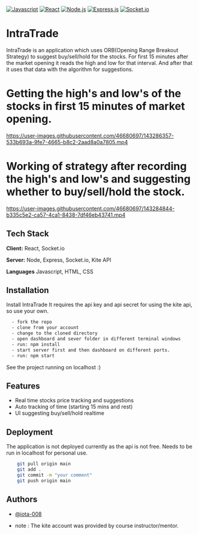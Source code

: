 [![Javascript](https://camo.githubusercontent.com/3aaee8bf7885dcf0cea8a5647c4514b7d800b1a730d38bce7dadf6bff883378d/68747470733a2f2f696d672e736869656c64732e696f2f7374617469632f76313f7374796c653d666f722d7468652d6261646765266d6573736167653d4a61766153637269707426636f6c6f723d323232323232266c6f676f3d4a617661536372697074266c6f676f436f6c6f723d463744463145266c6162656c3d)](https://github.com/tterb/atomic-design-ui/blob/master/LICENSEs)
[![React](https://camo.githubusercontent.com/67a01fa7cf337616274f39c070a11638f2e65720e414ef55b8dd3f9c2a803b2a/68747470733a2f2f696d672e736869656c64732e696f2f7374617469632f76313f7374796c653d666f722d7468652d6261646765266d6573736167653d526561637426636f6c6f723d323232323232266c6f676f3d5265616374266c6f676f436f6c6f723d363144414642266c6162656c3d)](https://github.com/tterb/atomic-design-ui/blob/master/LICENSEs)
[![Node.js](https://camo.githubusercontent.com/faec9d89bd2c7d47b91d988dcd0f27011c27e8191d45836cfa36bf2b3c2a92bd/68747470733a2f2f696d672e736869656c64732e696f2f7374617469632f76313f7374796c653d666f722d7468652d6261646765266d6573736167653d4e6f64652e6a7326636f6c6f723d333339393333266c6f676f3d4e6f64652e6a73266c6f676f436f6c6f723d464646464646266c6162656c3d)](https://github.com/tterb/atomic-design-ui/blob/master/LICENSEs)
[![Express.js](https://camo.githubusercontent.com/0a95585d6b3a07028298a45d60b85a1331358bc336549d64dbbc27977f1495f3/68747470733a2f2f696d672e736869656c64732e696f2f7374617469632f76313f7374796c653d666f722d7468652d6261646765266d6573736167653d4578707265737326636f6c6f723d303030303030266c6f676f3d45787072657373266c6f676f436f6c6f723d464646464646266c6162656c3d)](https://github.com/tterb/atomic-design-ui/blob/master/LICENSEs)
[![Socket.io](https://camo.githubusercontent.com/3cd61d131f627e41a6a6fe60589cc07578949753809967d9fc36dc6e3e445f25/68747470733a2f2f696d672e736869656c64732e696f2f7374617469632f76313f7374796c653d666f722d7468652d6261646765266d6573736167653d536f636b65742e696f26636f6c6f723d303130313031266c6f676f3d536f636b65742e696f266c6f676f436f6c6f723d464646464646266c6162656c3d
)](https://github.com/tterb/atomic-design-ui/blob/master/LICENSEs)


# IntraTrade

IntraTrade is an application which uses ORB(Opening Range Breakout Strategy) to suggest buy/sell/hold for the stocks.
For first 15 minutes after the market opening it reads the high and low for that interval.
And after that it uses that data with the algorithm for suggestions.


# Getting the high's and low's of the stocks in first 15 minutes of market opening.

https://user-images.githubusercontent.com/46680697/143286357-533b693a-9fe7-4665-b8c2-2aad8a0a7805.mp4


# Working of strategy after recording the high's and low's and suggesting whether to buy/sell/hold the stock.

https://user-images.githubusercontent.com/46680697/143284844-b335c5e2-ca57-4ca1-8438-7df46eb43741.mp4


## Tech Stack

**Client:** React, Socket.io

**Server:** Node, Express, Socket.io, Kite API

**Languages** Javascript, HTML, CSS


## Installation

Install IntraTrade
It requires the api key and api secret for using the kite api, so use your own.

```bash
  - fork the repo
  - clone from your account
  - change to the cloned directory
  - open dashboard and sever folder in different terminal windows
  - run: npm install
  - start server first and then dashboard on different ports.
  - run: npm start
```

See the project running on localhost :)

    
## Features

- Real time stocks price tracking and suggestions
- Auto tracking of time (starting 15 mins and rest)
- UI suggesting buy/sell/hold realtime



## Deployment

The application is not deployed currently as the api is not free.
Needs to be run in localhost for personal use.
```bash
    git pull origin main
    git add .
    git commit -m "your comment"
    git push origin main
```

## Authors

- [@iota-008](https://www.github.com/iota-008)



* note : The kite account was provided by course instructor/mentor.

